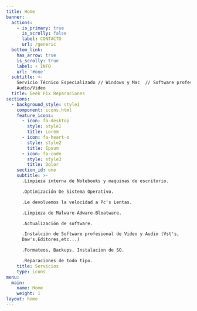 ```yaml
---
title: Home
banner:
  actions:
    - is_primary: true
      is_scrolly: false
      label: CONTACTO
      url: /generic
  bottom_link:
    has_arrow: true
    is_scrolly: true
    label: + INFO
    url: '#one'
  subtitle: >-
    Servicio Técnico Especializado // Windows y Mac  // Software profesional de
    Audio/Video
  title: Geek Fix Reparaciones
sections:
  - background_style: style1
    component: icons.html
    feature_icons:
      - icon: fa-desktop
        style: style1
        title: Lorem
      - icon: fa-heart-o
        style: style2
        title: Ipsum
      - icon: fa-code
        style: style3
        title: Dolor
    section_id: one
    subtitle: >-
      .Limpieza interna de Notebooks y maquinas de escritorio.

      .Optimización De Sistema Operativo.

      .Le devolvemos la velocidad a Pc's Lentas.

      .Limpieza de Malware-Adware-Bloatware.

      .Actualización de software.

      .Instalción de Software profesional de Video y Audio (Vst's,
      Daw's,Editores,etc...)

      .Formateos, Backups, Instalacion de SO.

      .Reparaciones de todo tipo.
    title: Servicios
    type: icons
menu:
  main:
    name: Home
    weight: 1
layout: home
---
```


